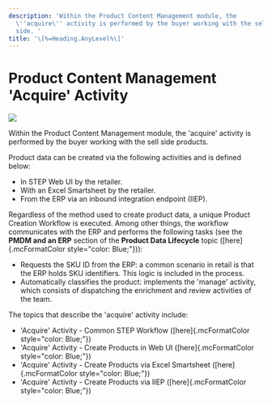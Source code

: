 ```yaml
---
description: 'Within the Product Content Management module, the
  \''acquire\'' activity is performed by the buyer working with the sell
  side. '
title: '\[%=Heading.AnyLevel%\]'
---
```


Product Content Management \'Acquire\' Activity
===============================================

![](../../../Resources/Images/PMDM%20for%20Retail/PMDMAcquire.png)

Within the Product Content Management module, the \'acquire\' activity
is performed by the buyer working with the sell side products.

Product data can be created via the following activities and is defined
below:

-   In STEP Web UI by the retailer.
-   With an Excel Smartsheet by the retailer.
-   From the ERP via an inbound integration endpoint (IIEP).

Regardless of the method used to create product data, a unique Product
Creation Workflow is executed. Among other things, the workflow
communicates with the ERP and performs the following tasks (see the
**PMDM and an ERP** section of the **Product Data Lifecycle** topic
([here]{.mcFormatColor style="color: Blue;"})):

-   Requests the SKU ID from the ERP: a common scenario in retail is
    that the ERP holds SKU identifiers. This logic is included in the
    process.
-   Automatically classifies the product: implements the \'manage\'
    activity, which consists of dispatching the enrichment and review
    activities of the team.

The topics that describe the \'acquire\' activity include:

-   \'Acquire\' Activity - Common STEP Workflow ([here]{.mcFormatColor
    style="color: Blue;"})
-   \'Acquire\' Activity - Create Products in Web UI
    ([here]{.mcFormatColor style="color: Blue;"})
-   \'Acquire\' Activity - Create Products via Excel Smartsheet
    ([here]{.mcFormatColor style="color: Blue;"})
-   \'Acquire\' Activity - Create Products via IIEP
    ([here]{.mcFormatColor style="color: Blue;"})
